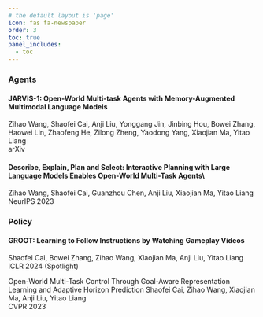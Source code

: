 ```yaml
---
# the default layout is 'page'
icon: fas fa-newspaper
order: 3
toc: true
panel_includes:
  - toc
---
```


### Agents

#### JARVIS-1: Open-World Multi-task Agents with Memory-Augmented Multimodal Language Models
Zihao Wang, Shaofei Cai, Anji Liu, Yonggang Jin, Jinbing Hou, Bowei Zhang, Haowei Lin, Zhaofeng He, Zilong Zheng, Yaodong Yang, Xiaojian Ma, Yitao Liang\
arXiv

#### Describe, Explain, Plan and Select: Interactive Planning with Large Language Models Enables Open-World Multi-Task Agents\
Zihao Wang, Shaofei Cai, Guanzhou Chen, Anji Liu, Xiaojian Ma, Yitao Liang\
NeurIPS 2023

### Policy

#### GROOT: Learning to Follow Instructions by Watching Gameplay Videos
Shaofei Cai, Bowei Zhang, Zihao Wang, Xiaojian Ma, Anji Liu, Yitao Liang\
ICLR 2024 (Spotlight)

Open-World Multi-Task Control Through Goal-Aware Representation Learning and Adaptive Horizon Prediction
Shaofei Cai, Zihao Wang, Xiaojian Ma, Anji Liu, Yitao Liang\
CVPR 2023

<!-- #### Pandora: Towards General World Model with Natural Language Actions and Video States
Jiannan Xiang\*, Guangyi Liu\*, Yi Gu\*, Qiyue Gao, Yuting Ning, Yuheng Zha, Zeyu Feng, Tianhua Tao, Shibo Hao, Yemin Shi, Zhengzhong Liu, Eric P. Xing, Zhiting Hu\
[[Website]](https://world-model.ai/) [[Github]](https://github.com/maitrix-org/Pandora) [[Paper]](https://world-model.maitrix.org/assets/pandora.pdf) [[Model]](https://huggingface.co/maitrix-org/Pandora)



#### LLM Reasoners: New Evaluation, Library, and Analysis of Step-by-Step Reasoning with Large Language Models
Shibo Hao\*, Yi Gu\*, Haotian Luo\*, Tianyang Liu, Xiyan Shao, Xinyuan Wang, Shuhua Xie, Haodi Ma, Adithya Samavedhi, Qiyue Gao, Zhen Wang, Zhiting Hu\
[[Website]](https://www.llm-reasoners.net) [[Library]](https://github.com/Ber666/llm-reasoners) [[Paper]](https://arxiv.org/abs/2404.05221)



#### Language Models, Agent Models, and World Models: The LAW for Machine Reasoning and Planning
Zhiting Hu\*, Tianmin Shu\*\
[[Paper]](https://arxiv.org/abs/2312.05230) [[NeurIPS2023 Tutorial]](https://sites.google.com/view/neurips2023law/home) [[AAAI2024 Tutorial]](https://sites.google.com/view/aaai2024worldmodel/home) -->


<!--
#### Mmtom-qa: Multimodal theory of mind question answering
Chuanyang Jin, Yutong Wu, Jing Cao, Jiannan Xiang, Yen-Ling Kuo, Zhiting Hu, Tomer Ullman, Antonio Torralba, Joshua B Tenenbaum, Tianmin Shu\
***Preprint*** [[Website]](https://chuanyangjin.com/mmtom-qa) [[Paper]](https://arxiv.org/abs/2401.08743)
-->

